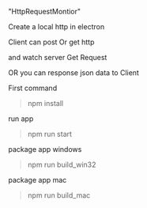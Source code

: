 "HttpRequestMontior" 

Create a local http in electron

Client can post Or get http 

and watch server Get Request

OR you can response json data to Client


First command 

> npm install 


run app

> npm run start


package app windows

> npm run build_win32

package app mac

> npm run build_mac